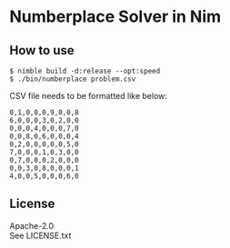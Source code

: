 # Numberplace Solver in Nim

## How to use

```
$ nimble build -d:release --opt:speed
$ ./bin/numberplace problem.csv
```

CSV file needs to be formatted like below:

```
0,1,0,0,0,9,0,0,8
6,0,0,0,3,0,2,0,0
0,0,0,4,0,0,0,7,0
0,0,8,0,6,0,0,0,4
0,2,0,0,0,0,0,5,0
7,0,0,0,1,0,3,0,0
0,7,0,0,0,2,0,0,0
0,0,3,0,8,0,0,0,1
4,0,0,5,0,0,0,6,0

```

## License

Apache-2.0  
See LICENSE.txt
